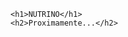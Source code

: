 <!DOCTYPE html>
<html lang="en">
<head>
    <meta charset="UTF-8">
    <meta name="viewport" content="width=device-width, initial-scale=1.0">
    <title>Document</title>
    <link rel="stylesheet" href="style.css">
    <style>
     .texto {
            font-family: Arial, Helvetica, sans-serif;
        }
    </style>
</head>
<body>
    
    <h1>NUTRINO</h1>
    <h2>Proximamente...</h2>


</body>
</html>
